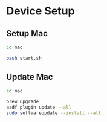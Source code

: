 # Device Setup

## Setup Mac

```zsh
cd mac

bash start.sh
```

## Update Mac

```zsh
cd mac

brew upgrade
asdf plugin update --all
sudo softwareupdate --install --all
```
